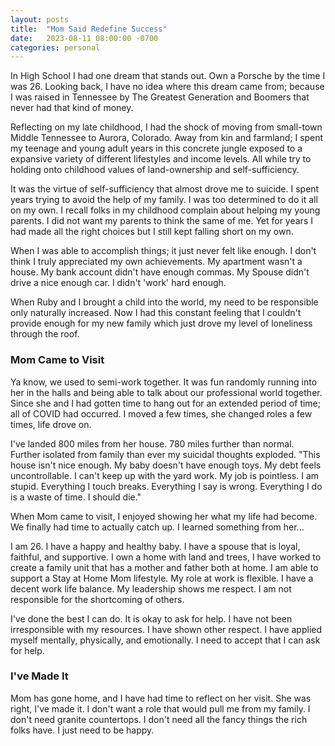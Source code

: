 ```yaml
---
layout: posts
title:  "Mom Said Redefine Success"
date:   2023-08-11 08:00:00 -0700
categories: personal
---
```

In High School I had one dream that stands out. Own a Porsche by the time I was 26. Looking back, I have no idea where this dream came from; because I was raised in Tennessee by The Greatest Generation and Boomers that never had that kind of money.

Reflecting on my late childhood, I had the shock of moving from small-town Middle Tennessee to Aurora, Colorado. Away from kin and farmland; I spent my teenage and young adult years in this concrete jungle exposed to a expansive variety of different lifestyles and income levels. All while try to holding onto childhood values of land-ownership and self-sufficiency.

It was the virtue of self-sufficiency that almost drove me to suicide. I spent years trying to avoid the help of my family. I was too determined to do it all on my own. I recall folks in my childhood complain about helping my young parents. I did not want my parents to think the same of me. Yet for years I had made all the right choices but I still kept falling short on my own.

When I was able to accomplish things; it just never felt like enough. I don't think I truly appreciated my own achievements. My apartment wasn't a house. My bank account didn't have enough commas. My Spouse didn't drive a nice enough car. I didn't 'work' hard enough.

When Ruby and I brought a child into the world, my need to be responsible only naturally increased. Now I had this constant feeling that I couldn't provide enough for my new family which just drove my level of loneliness through the roof.

### Mom Came to Visit

Ya know, we used to semi-work together. It was fun randomly running into her in the halls and being able to talk about our  professional world together. Since she and I had gotten time to hang out for an extended period of time; all of COVID had occurred. I moved a few times, she changed roles a few times, life drove on.

I've landed 800 miles from her house. 780 miles further than normal. Further isolated from family than ever my suicidal thoughts exploded. "This house isn't nice enough. My baby doesn't have enough toys. My debt feels uncontrollable. I can't keep up with the yard work. My job is pointless. I am stupid. Everything I touch breaks. Everything I say is wrong. Everything I do is a waste of time. I should die."

When Mom came to visit, I enjoyed showing her what my life had become. We finally had time to actually catch up. I learned something from her...

I am 26. I have a happy and healthy baby. I have a spouse that is loyal, faithful, and supportive. I own a home with land and trees, I have worked to create a family unit that has a mother and father both at home. I am able to support a Stay at Home Mom lifestyle. My role at work is flexible. I have a decent work life balance. My leadership shows me respect. I am not responsible for the shortcoming of others.

I've done the best I can do. It is okay to ask for help. I have not been irresponsible with my resources. I have shown other respect. I have applied myself mentally, physically, and emotionally. I need to accept that I can ask for help.

### I've Made It

Mom has gone home, and I have had time to reflect on her visit. She was right, I've made it. I don't want a role that would pull me from my family. I don't need granite countertops. I don't need all the fancy things the rich folks have. I just need to be happy.
